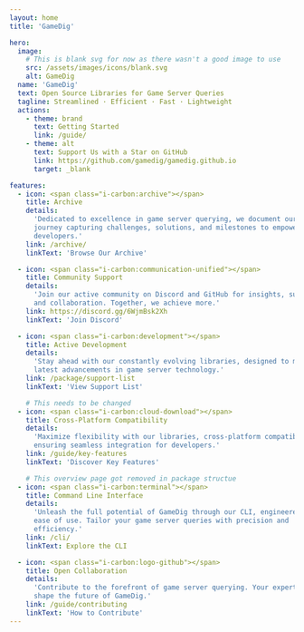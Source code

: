 ```yaml
---
layout: home
title: 'GameDig'

hero:
  image:
    # This is blank svg for now as there wasn't a good image to use
    src: /assets/images/icons/blank.svg
    alt: GameDig
  name: 'GameDig'
  text: Open Source Libraries for Game Server Queries
  tagline: Streamlined · Efficient · Fast · Lightweight
  actions:
    - theme: brand
      text: Getting Started
      link: /guide/
    - theme: alt
      text: Support Us with a Star on GitHub
      link: https://github.com/gamedig/gamedig.github.io
      target: _blank

features:
  - icon: <span class="i-carbon:archive"></span>
    title: Archive
    details:
      'Dedicated to excellence in game server querying, we document our evolving
      journey capturing challenges, solutions, and milestones to empower future
      developers.'
    link: /archive/
    linkText: 'Browse Our Archive'

  - icon: <span class="i-carbon:communication-unified"></span>
    title: Community Support
    details:
      'Join our active community on Discord and GitHub for insights, support,
      and collaboration. Together, we achieve more.'
    link: https://discord.gg/6WjmBsk2Xh
    linkText: 'Join Discord'

  - icon: <span class="i-carbon:development"></span>
    title: Active Development
    details:
      'Stay ahead with our constantly evolving libraries, designed to meet the
      latest advancements in game server technology.'
    link: /package/support-list
    linkText: 'View Support List'

    # This needs to be changed
  - icon: <span class="i-carbon:cloud-download"></span>
    title: Cross-Platform Compatibility
    details:
      'Maximize flexibility with our libraries, cross-platform compatibility,
      ensuring seamless integration for developers.'
    link: /guide/key-features
    linkText: 'Discover Key Features'

    # This overview page got removed in package structue
  - icon: <span class="i-carbon:terminal"></span>
    title: Command Line Interface
    details:
      'Unleash the full potential of GameDig through our CLI, engineered for
      ease of use. Tailor your game server queries with precision and
      efficiency.'
    link: /cli/
    linkText: Explore the CLI

  - icon: <span class="i-carbon:logo-github"></span>
    title: Open Collaboration
    details:
      'Contribute to the forefront of game server querying. Your expertise can
      shape the future of GameDig.'
    link: /guide/contributing
    linkText: 'How to Contribute'
---
```

